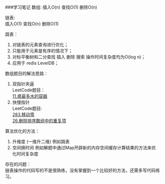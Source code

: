###学习笔记
数组:
插入O(n)
查找O(1)
删除O(n)

链表:  
插入O(1)
查找O(n)
删除O(1)


跳表：  
1.  对链表的元素查询进行优化；  
2.  只能用于元素是有序的情况下；  
3.  对标平衡树和二分查找 插入 删除 搜索 操作时间复杂度均为O(log n)；  
4.  应用于 redis LevelDB；  

数组题目的解法思路：  
1.  双指针夹逼  
    LeetCode题目：  
    [11.盛最多水的容器](https://leetcode-cn.com/problems/container-with-most-water/ "11.盛最多水的容器")  
2.  快慢指针  
    LeetCode题目:  
    [283.移动零](https://leetcode-cn.com/problems/move-zeroes/ "283.移动零")  
    [26.删除排序数组中的重复项](https://leetcode-cn.com/problems/remove-duplicates-from-sorted-array/ "26.删除排序数组中的重复项")
    

算法优化的方法：
1.  升维度 (一维升二维) 例如跳表
2.  空间换时间 例如解题中通过Map开辟新的内存空间缓存计算结果的方法来优化时间复杂度

存在的问题：   
链表操作的代码写的不是很熟练，没有掌握到一个比较好的方法，还需多写代码练习。